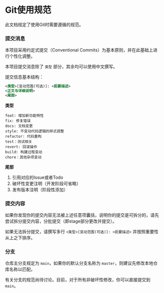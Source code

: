 # Git使用规范

此文档规定了使用Git时需要遵循的规范。

### 提交消息

本项目采用约定式提交（Conventional Commits）为基本原则，并在此基础上进行个性化调整。

本项目提交消息除了 `类型` 部分，其余均可以使用中文撰写。

提交信息基本结构：
```xml
<类型>[变动范围(可选)]: <扼要描述>
<正文与详细说明>
<尾部>
```

**类型**
```
feat: 增加新功能特性
fix: 修复错误
docs: 文档变更
style: 不变动代码逻辑的样式调整
refactor: 代码重构
test：测试相关
revert: 回滚操作
build: 构建过程变动
chore：其他杂项变动
```

**尾部**

1. 引用对应的Issue或者Todo
2. 破坏性变更注明（开发阶段可省略）
3. 发布版本注明（阶段性添加）

### 提交内容

如果你发现你的提交内容无法被上述任意项囊括，说明你的提交是可拆分的，请先尝试拆分提交内容，分批提交（即stage部分更改并提交）。

如果无法拆分提交，请撰写多行 `<类型>[变动范围(可选)]: <扼要描述>` 并按照重要性从上之下排序。


### 分支

仓库主分支规定为 `main`，如果你的默认分支名称为 `master`，则建议先修改本地仓库名称以匹配。

有关分支的规范尚待讨论。目前，对于所有非破坏性修改，你可以直接提交到 `main`。